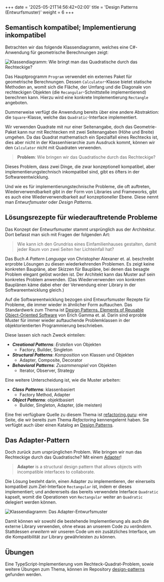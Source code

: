 +++
date = '2025-05-21T14:56:42+02:00'
title = 'Design Patterns (Entwurfsmuster)'
weight = 6
+++

## Semantisch kompatibel; Implementierung inkompatibel

Betrachten wir das folgende Klassendiagramm, welches eine C#-Anwendung für geometrische Berechnungen zeigt:

![Klassendiagramm: Wie bringt man das Quadratische durch das Rechteckige?](/img/adapter-problem.png)

Das Hauptprogramm `Program` verwendet ein externes Paket für geometrische Berechnungen. Dessen `Calculator`-Klasse bietet statische Methoden an, womit sich die Fläche, der Umfang und die Diagonale von rechteckigen Objekten (die `Recangular`-Schnittstelle implementierend) berechnen kann. Hierzu wird eine konkrete Implementierung `Rectangle` angeboten.

Dummerweise verfügt die Anwendung bereits über eine andere Abstraktion: die `Square`-Klasse, welche das `Quadratic`-Interface implementiert.

Wir verwenden Quadrate mit nur einer Seitenangabe, doch das Geometrie-Paket kann nur mit Rechtecken mit zwei Seitenangaben (Höhe und Breite) umgehen. Da das Quadrat mathematisch ein Spezialfall eines Rechtecks ist, dies aber nicht in der Klassenhierarchie zum Ausdruck kommt, können wir den `Calculator` nicht mit Quadraten verwenden.

> **Problem**: Wie bringen wir das Quadratische durch das Rechteckige?

Dieses Problem, dass zwei Dinge, die zwar konzeptionell kompatibel, aber implementierungstechnisch inkompatibel sind, gibt es öfters in der Softwareentwicklung.

Und wie es für implementierungstechnische Probleme, die oft auftreten, Wiederverwendbarkeit gibt in der Form von Libraries und Frameworks, gibt es auch eine Wiederverwendbarkeit auf konzeptioneller Ebene. Diese nennt man _Entwurfsmuster_ oder _Design Patterns_.

## Lösungsrezepte für wiederauftretende Probleme

Das Konzept der Entwurfsmuster stammt ursprünglich aus der Architektur. Dort befasst man sich mit Fragen der folgenden Art:

> Wie kann ich den Grundriss eines Einfamilienhauses gestalten, damit jeder Raum von zwei Seiten her Lichteinfall hat?

Das Buch _A Pattern Language_ von Christopher Alexaner et. al. beschreibt erprobte Lösungen zu diesen wiederkehrenden Problemen. Es zeigt keine konkreten Baupläne, aber Skizzen für Baupläne, bei denen das besagte Problem elegant gelöst worden ist. Der Architekt kann das Muster auf sein konkretes Problem anwenden. (Das Wiederverwenden von konkreten Bauplänen käme dabei eher der Verwendung einer Library in der Softwareentwicklung gleich.)

Auf die Softwareentwicklung bezogen sind Entwurfsmuster Rezepte für Probleme, die immer wieder in ähnlicher Form auftauchen. Das Standardwerk zum Thema ist [Design Patterns. Elements of Reusable Object-Oriented Software](https://www.informit.com/store/design-patterns-elements-of-reusable-object-oriented-9780201633610) von Erich Gamma et. al. Darin sind erprobte Muster für immer wieder auftauchende Problemklassen in der objektorientierten Programmierung beschrieben.

Diese lassen sich nach Zweck einteilen:

- ***Creational Patterns***: _Erstellen_ von Objekten
    - Factory, Builder, Singleton
- ***Structural Patterns***: _Komposition_ von Klassen und Objekten
    - Adapter, Composite, Decorator
- ***Behavioral Patterns***: _Zusammenspiel_ von Objekten
    - Iterator, Observer, Strategy

Eine weitere Unterscheidung ist, wie die Muster arbeiten:

- ***Class Patterns***: klassenbasiert
    - Factory Method, Adapter
- ***Object Patterns***: objektbasiert
    - Builder, Singleton, Adapter, (die meisten)

Eine frei verfügbare Quelle zu diesem Thema ist [refactoring.guru](https://refactoring.guru/): eine Seite, die wir bereits zum Thema _Refactoring_ kennengelernt haben. Sie verfügbt auch über einen Katalog an [Design Patterns](https://refactoring.guru/design-patterns).

## Das Adapter-Pattern

Doch zurück zum ursprünglichen Problem. Wie bringen wir nun das Rechteckige durch das Quadratische? Mit einem [Adapter](https://refactoring.guru/design-patterns/adapter)!

> **Adapter** is a structural design pattern that allows objects with incompatible interfaces to collaborate.

Die Lösung besteht darin, einen Adapter zu implementieren, der einerseits kompatibel zum Ziel-Interface `Rectangular` ist, indem er dieses implementiert; und andererseits das bereits verwendete Interface `Quadratic` kapselt, womit die Operationen von `Rectangular` weiter an `Quadratic` delegiert werden können.

![Klassendiagramm: Das Adapter-Entwurfsmuster](/img/adapter-solution.png)

Damit können wir sowohl die bestehende Implementierung als auch die externe Library verwenden, ohne etwas an unserem Code zu _verändern_. Stattdessen _erweitern_ wir unseren Code um ein zusätzliches Interface, um die Kompatibilität zur Library gewährleisten zu können.

## Übungen

Eine TypeScript-Implementierung vom Rechteck-Quadrat-Problem, sowie weitere Übungen zum Thema, können im Repository [design-patterns](https://github.com/m426-2025/design-patterns) gefunden werden.